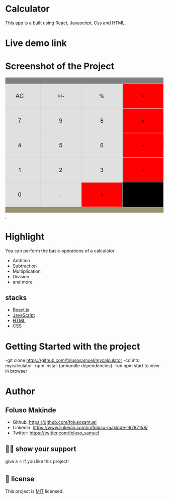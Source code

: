 # Calculator

This app is a built using React, Javascript, Css and HTML.

# Live demo link

# Screenshot of the Project

![first view](myCalculator_img.png),

# Highlight

You can perform the basic operations of a calculator

- Addition
- Subtraction
- Multiplication
- Division
- and more

## stacks

- [React.js](https://reactjs.org/)
- [JavaScript](https://www.javascript.com/)
- [HTML](https://html.spec.whatwg.org/)
- [CSS](https://www.w3.org/TR/CSS/#css)

# Getting Started with the project

-git clone https://github.com/folusosamuel/mycalculator
-cd into mycalculator
-npm install (unbundle dependencies)
-run npm start to view in browser

# Author

## **Foluso Makinde**

- Github: https://github.com/folusosamuel
- Linkedin: https://www.linkedin.com/in/foluso-makinde-19787158/
- Twitter: https://twitter.com/foluso_samuel

## 🙋‍♂ show your support

give a ⭐️ if you like this project!

## 📝 license

This project is [MIT](LICENSE) licensed.
